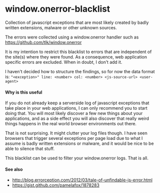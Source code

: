 window.onerror-blacklist
========================

Collection of javascript exceptions that are most likely created by badly written extensions, malware or other unknown sources.

The errors were collected using a window.onerror handler such as https://github.com/tlk/window.onerror

It is my intention to restrict this blacklist to errors that are independent of the site(s) where they were found. As a consequence, web application specific errors are excluded. When in doubt, I don't add it.

I haven't decided how to structure the findings, so for now the data format is: ```"<exception>" line: <number> col: <number> <js-source-url> <user-agent>```


#### Why is this useful
If you do not already keep a serverside log of javascript exceptions that take place in your web applications, I can only recommend you to start doing that. You will most likely discover a few new things about your applications, and as a side effect you will also discover that really weird things happens in the real world browser environments out there.

That is not surprising. It might clutter your log files though. I have seen browsers that trigger several exceptions per page load due to what I assume is badly written extensions or malware, and it would be nice to be able to silence that stuff.

This blacklist can be used to filter your window.onerror logs. That is all.


#### See also

* http://blog.errorception.com/2012/03/tale-of-unfindable-js-error.html
* https://gist.github.com/pamelafox/1878283
